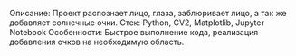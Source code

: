 Описание: Проект распознает лицо, глаза, заблюривает лицо, а так же добавляет солнечные очки.
Стек: Python, CV2, Мatplotlib, Jupyter Notebook
Особенности: Быстрое выполнение кода, реализация добавления очков на необходимую область.
